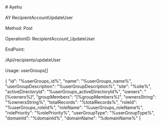 <br>#     Ayehu</br>
<br>AY RecipientAccountUpdateUser</br>
<br>Method: Post</br>
<br>OperationID: RecipientAccount_UpdateUser</br>
<br>EndPoint:</br>
<br>/Api/recipients/updateUser</br>
<br>Usage: userGroups[]</br>
<br>{
  "id": "%userGroups_id%",
  "name": "%userGroups_name%",
  "userGroupDescription": "%userGroupDescription%",
  "site": "%site%",
  "activeDirectoryId": "%userGroups_activeDirectoryId%",
  "owners": "[%owners%]",
  "groupMembers": "[%groupMembers%]",
  "ownersString": "%ownersString%",
  "totalRecords": "%totalRecords%",
  "roleId": "%userGroups_roleId%",
  "roleName": "%userGroups_roleName%",
  "rolePriority": "%rolePriority%",
  "userGroupType": "%userGroupType%",
  "domainId": "%domainId%",
  "domainName": "%domainName%"
}</br>
